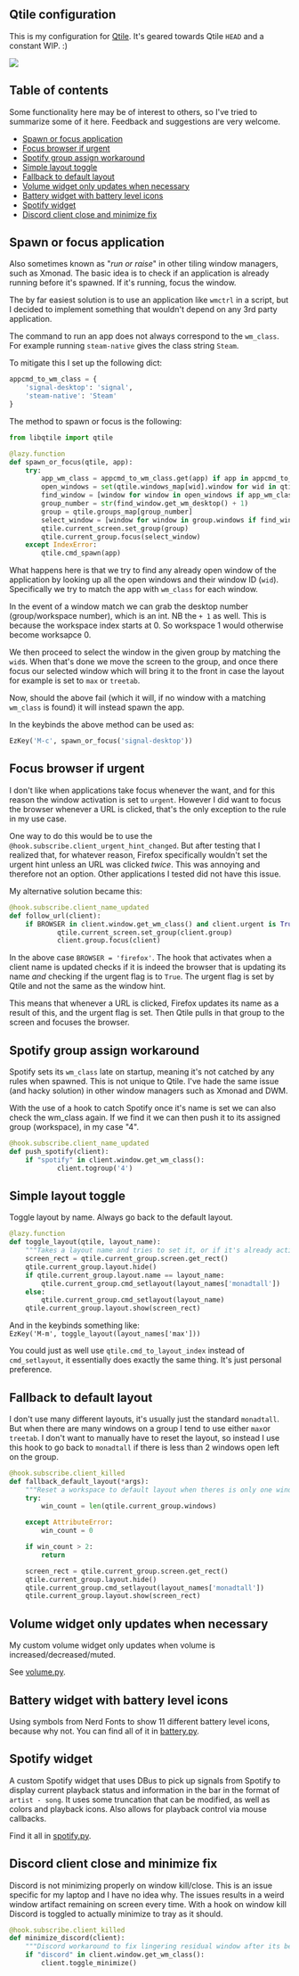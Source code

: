 ## Qtile configuration
This is my configuration for [Qtile](https://github.com/qtile/qtile). It's geared towards Qtile `HEAD` and a constant WIP. :)

![](screenshot.png)

## Table of contents
Some functionality here may be of interest to others, so I've tried to summarize some of it here.
Feedback and suggestions are very welcome.

- [Spawn or focus application](#spawn-or-focus-application)
- [Focus browser if urgent](#focus-browser-if-urgent)
- [Spotify group assign workaround](#spotify-group-assign-workaround)
- [Simple layout toggle](#simple-layout-toggle)
- [Fallback to default layout](#fallback-to-default-layout)
- [Volume widget only updates when necessary](#volume-widget-only-updates-when-necessary)
- [Battery widget with battery level icons](#battery-widget-with-battery-level-icons)
- [Spotify widget](#spotify-widget)
- [Discord client close and minimize fix](#discord-client-close-and-minimize-fix)

## Spawn or focus application 
Also sometimes known as "*run or raise*" in other tiling window managers, such as Xmonad. The basic idea is to check if an application is already running before it's spawned. If it's running, focus the window.

The by far easiest solution is to use an application like `wmctrl` in a script, but I decided to implement something that wouldn't depend on any 3rd party application.

The command to run an app does not always correspond to the `wm_class`. For example running `steam-native` gives the class string `Steam`.

To mitigate this I set up the following dict:

```python
appcmd_to_wm_class = {
    'signal-desktop': 'signal',
    'steam-native': 'Steam'
}
```

The method to spawn or focus is the following:

```python
from libqtile import qtile

@lazy.function
def spawn_or_focus(qtile, app):
    try:
        app_wm_class = appcmd_to_wm_class.get(app) if app in appcmd_to_wm_class else app        
        open_windows = set(qtile.windows_map[wid].window for wid in qtile.windows_map)
        find_window = [window for window in open_windows if app_wm_class in window.get_wm_class()][0]
        group_number = str(find_window.get_wm_desktop() + 1)
        group = qtile.groups_map[group_number]
        select_window = [window for window in group.windows if find_window.wid == window.wid][0]
        qtile.current_screen.set_group(group)
        qtile.current_group.focus(select_window)
    except IndexError:
        qtile.cmd_spawn(app)
```

What happens here is that we try to find any already open window of the application by looking up all the open windows and their window ID (`wid`). Specifically we try to match the app with `wm_class` for each window.

In the event of a window match we can grab the desktop number (group/workspace number), which is an int. NB the `+ 1` as well. This is because the workspace index starts at 0. So workspace 1 would otherwise become worksapce 0.

We then proceed to select the window in the given group by matching the `wid`s. When that's done we move the screen to the group, and once there focus our selected window which will bring it to the front in case the layout for example is set to `max` or `treetab`.

Now, should the above fail (which it will, if no window with a matching `wm_class` is found) it will instead spawn the app.

In the keybinds the above method can be used as:
```python
EzKey('M-c', spawn_or_focus('signal-desktop'))
```

## Focus browser if urgent  
I don't like when applications take focus whenever the want, and for this reason the window activation is set to `urgent`. 
However I did want to focus the browser whenever a URL is clicked, that's the only exception to the rule in my use case.

One way to do this would be to use the `@hook.subscribe.client_urgent_hint_changed`. But after testing that I realized that, for whatever reason, Firefox specifically wouldn't set the urgent hint unless an URL was clicked *twice*. This was annoying and therefore not an option.
Other applications I tested did not have this issue.

My alternative solution became this:
```python
@hook.subscribe.client_name_updated
def follow_url(client):
    if BROWSER in client.window.get_wm_class() and client.urgent is True:
            qtile.current_screen.set_group(client.group)
            client.group.focus(client)
```
In the above case `BROWSER = 'firefox'`.
The hook that activates when a client name is updated checks if it is indeed the browser that is updating its name *and* checking if the urgent flag is to `True`. The urgent flag is set by Qtile and not the same as the window hint.

This means that whenever a URL is clicked, Firefox updates its name as a result of this, and the urgent flag is set. Then Qtile pulls in that group to the screen and focuses the browser.

## Spotify group assign workaround
Spotify sets its `wm_class` late on startup, meaning it's not catched by any rules when spawned. This is not unique to Qtile. I've hade the same issue (and hacky solution) in other window managers such as Xmonad and DWM.

With the use of a hook to catch Spotify once it's name is set we can also check the wm_class again. If we find it we can then push it to its assigned group (workspace), in my case "4".

```python
@hook.subscribe.client_name_updated
def push_spotify(client):
    if "spotify" in client.window.get_wm_class():
            client.togroup('4')
```

## Simple layout toggle
Toggle layout by name. Always go back to the default layout.

```python
@lazy.function
def toggle_layout(qtile, layout_name):
    """Takes a layout name and tries to set it, or if it's already active back to monadtall"""
    screen_rect = qtile.current_group.screen.get_rect()
    qtile.current_group.layout.hide()
    if qtile.current_group.layout.name == layout_name:
        qtile.current_group.cmd_setlayout(layout_names['monadtall'])        
    else:
        qtile.current_group.cmd_setlayout(layout_name)
    qtile.current_group.layout.show(screen_rect)
```

And in the keybinds something like:  
`EzKey('M-m', toggle_layout(layout_names['max']))`

You could just as well use `qtile.cmd_to_layout_index` instead of `cmd_setlayout`, it essentially does exactly the same thing. It's just personal preference.

## Fallback to default layout
I don't use many different layouts, it's usually just the standard `monadtall`. But when there are many windows on a group I tend to use either `max`or `treetab`. I don't want to manually have to reset the layout, so instead I use this hook to go back to `monadtall` if there is less than 2 windows open left on the group.

```python
@hook.subscribe.client_killed
def fallback_default_layout(*args):
    """Reset a workspace to default layout when theres is only one window left"""
    try:
        win_count = len(qtile.current_group.windows)

    except AttributeError:
        win_count = 0

    if win_count > 2:
        return

    screen_rect = qtile.current_group.screen.get_rect()
    qtile.current_group.layout.hide()
    qtile.current_group.cmd_setlayout(layout_names['monadtall'])        
    qtile.current_group.layout.show(screen_rect)
```

## Volume widget only updates when necessary
My custom volume widget only updates when volume is increased/decreased/muted.

See [volume.py](https://github.com/stefur/qtile-config/blob/main/volume.py).

## Battery widget with battery level icons
Using symbols from Nerd Fonts to show 11 different battery level icons, because why not.
You can find all of it in [battery.py](https://github.com/stefur/qtile-config/blob/main/battery.py).

## Spotify widget
A custom Spotify widget that uses DBus to pick up signals from Spotify to display current playback status and information in the bar in the format of `artist - song`. It uses some truncation that can be modified, as well as colors and playback icons. Also allows for playback control via mouse callbacks.

Find it all in [spotify.py](https://github.com/stefur/qtile-config/blob/main/spotify.py).

## Discord client close and minimize fix
Discord is not minimizing properly on window kill/close. This is an issue specific for my laptop and I have no idea why. The issues results in a weird window artifact remaining on screen every time. With a hook on window kill Discord is toggled to actually minimize to tray as it should.

```python
@hook.subscribe.client_killed
def minimize_discord(client):
    """Discord workaround to fix lingering residual window after its been closed to tray"""
    if "discord" in client.window.get_wm_class():
        client.toggle_minimize()
```